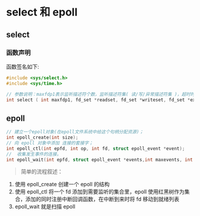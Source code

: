 # select 和 epoll



## select

### 函数声明

函数签名如下:

```c
#include <sys/select.h>
#include <sys/time.h>

// 参数说明：maxfdp1表示监听描述符个数，监听描述符集( 读/写/异常描述符集 )，超时时间
int select ( int maxfdp1, fd_set *readset, fd_set *writeset, fd_set *exceptset, const struct timeval *timeout )
```









## epoll

```c
// 建立一个epoll对象(在epoll文件系统中给这个句柄分配资源)；
int epoll_create(int size);  
// 向 epoll 对象中添加 连接的套接字；
int epoll_ctl(int epfd, int op, int fd, struct epoll_event *event);  
//  收集发生事件的连接。
int epoll_wait(int epfd, struct epoll_event *events,int maxevents, int timeout);  
```

> 简单的流程叙述：

1. 使用 epoll_create 创建一个 epoll 的结构
2. 使用 epoll_ctl 将一个 fd 添加到需要监听的集合里，epoll 使用红黑树作为集合，添加的同时注册中断回调函数，在中断到来时将 fd 移动到就绪列表
3. epoll_wait 就是扫描 epoll